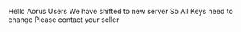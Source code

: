 Hello Aorus Users
We have shifted to new server
So All Keys need to change 
Please contact your seller 


